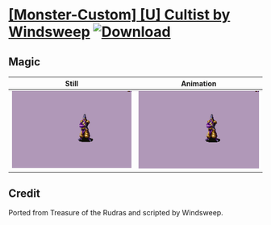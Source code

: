 # [\[Monster-Custom\] \[U\] Cultist by Windsweep](./) [![Download](https://img.shields.io/badge/Download--red?style=social&logo=github)](https://minhaskamal.github.io/DownGit/#/home?url=https://github.com/Klokinator/FE-Repo/tree/main/Battle%20Animations%2FMonsters%20-%20Dragons%20and%20Special%2F%5BMonster-Custom%5D%20%5BU%5D%20Cultist%20by%20Windsweep%2F6.%20Magic)

## Magic

| Still | Animation |
| :---: | :-------: |
| ![Magic still](./Magic_000.png) | ![Magic](./Magic.gif) |

## Credit

Ported from Treasure of the Rudras and scripted by Windsweep.
